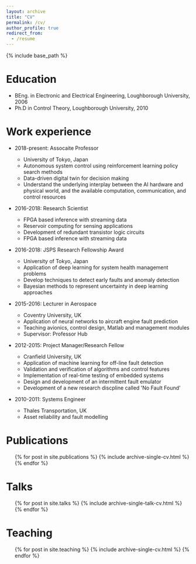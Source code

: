 ```yaml
---
layout: archive
title: "CV"
permalink: /cv/
author_profile: true
redirect_from:
  - /resume
---
```


{% include base_path %}

Education
======
* BEng. in Electronic and Electrical Engineering, Loughborough University, 2006
* Ph.D in Control Theory, Loughborough University, 2010

Work experience
======
* 2018-present: Assocaite Professor
  * University of Tokyo, Japan
  * Autonomous system control using reinforcement learning policy search methods
  * Data-driven digital twin for decision making
  * Understand the underlying interplay between the AI hardware and physical world, and the available computation, communication, and control resources
  
* 2016-2018: Research Scientist
  * FPGA based inference with streaming data
  * Reservoir computing for sensing applications
  * Development of redundant transistor logic circuits 
  * FPGA based inference with streaming data
  
* 2016-2018: JSPS Research Fellowship Award
  * University of Tokyo, Japan
  * Application of deep learning for system health management problems
  * Develop techniques to detect early faults and anomaly detection
  * Bayesian methods to represent uncertainty in deep learning approaches 

* 2015-2016: Lecturer in Aerospace
  * Coventry University, UK
  * Application of neural networks to aircraft engine fault prediction 
  * Teaching avionics, control design, Matlab and management modules
  * Supervisor: Professor Hub
  
* 2012-2015: Project Manager/Research Fellow
  * Cranfield University, UK
  * Application of machine learning for off-line fault detection 
  * Validation and verification of algorithms and control features 
  * Implementation of real-time testing of embedded systems  
  * Design and development of an intermittent fault emulator
  * Development of a new research discpline called 'No Fault Found' 

* 2010-2011: Systems Engineer
  * Thales Transportation, UK
  * Asset reliability and fault modelling 

Publications
======
  <ul>{% for post in site.publications %}
    {% include archive-single-cv.html %}
  {% endfor %}</ul>
  
Talks
======
  <ul>{% for post in site.talks %}
    {% include archive-single-talk-cv.html %}
  {% endfor %}</ul>
  
Teaching
======
  <ul>{% for post in site.teaching %}
    {% include archive-single-cv.html %}
  {% endfor %}</ul>
  
